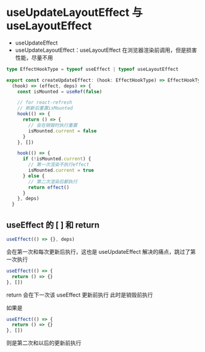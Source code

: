 # useUpdateLayoutEffect 与 useLayoutEffect

- useUpdateEffect
- useUpdateLayoutEffect：useLayoutEffect 在浏览器渲染前调用，但是损害性能，尽量不用

```ts
type EffectHookType = typeof useEffect | typeof useLayoutEffect

export const createUpdateEffect: (hook: EffectHookType) => EffectHookType =
  (hook) => (effect, deps) => {
    const isMounted = useRef(false)

    // for react-refresh
    // 刷新后重置isMounted
    hook(() => {
      return () => {
        // 会在销毁时执行重置
        isMounted.current = false
      }
    }, [])

    hook(() => {
      if (!isMounted.current) {
        // 第一次渲染不执行effect
        isMounted.current = true
      } else {
        // 第二次渲染后都执行
        return effect()
      }
    }, deps)
  }
```

## useEffect 的 [ ] 和 return

```ts
useEffect(() => {}, deps)
```

会在第一次和每次更新后执行，这也是 useUpdateEffect 解决的痛点，跳过了第一次执行

```ts
useEffect(() => {
  return () => {}
}, [])
```

return 会在下一次该 useEffect 更新前执行
此时是销毁前执行

如果是

```ts
useEffect(() => {
  return () => {}
}, [])
```

则是第二次和以后的更新前执行

